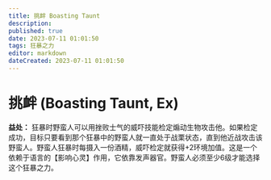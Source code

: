 ```yaml
---
title: 挑衅 Boasting Taunt
description: 
published: true
date: 2023-07-11 01:01:50
tags: 狂暴之力
editor: markdown
dateCreated: 2023-07-11 01:01:50
---
```


# 挑衅 (Boasting Taunt, Ex)

**益处：** 狂暴时野蛮人可以用挫败士气的威吓技能检定煽动生物攻击他。如果检定成功，目标只要看到那个狂暴中的野蛮人就一直处于战栗状态，直到他近战攻击该野蛮人。野蛮人狂暴时每摄入一份酒精，威吓检定就获得+2环境加值。这是一个依赖于语言的【影响心灵】作用，它依靠发声器官。野蛮人必须至少6级才能选择这个狂暴之力。
